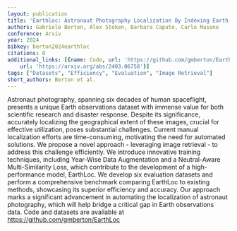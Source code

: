 ```yaml
---
layout: publication
title: 'Earthloc: Astronaut Photography Localization By Indexing Earth From Space'
authors: Gabriele Berton, Alex Stoken, Barbara Caputo, Carlo Masone
conference: Arxiv
year: 2024
bibkey: berton2024earthloc
citations: 0
additional_links: [{name: Code, url: 'https://github.com/gmberton/EarthLoc'}, {name: Paper,
    url: 'https://arxiv.org/abs/2403.06758'}]
tags: ["Datasets", "Efficiency", "Evaluation", "Image Retrieval"]
short_authors: Berton et al.
---
```

Astronaut photography, spanning six decades of human spaceflight, presents a
unique Earth observations dataset with immense value for both scientific
research and disaster response. Despite its significance, accurately localizing
the geographical extent of these images, crucial for effective utilization,
poses substantial challenges. Current manual localization efforts are
time-consuming, motivating the need for automated solutions. We propose a novel
approach - leveraging image retrieval - to address this challenge efficiently.
We introduce innovative training techniques, including Year-Wise Data
Augmentation and a Neutral-Aware Multi-Similarity Loss, which contribute to the
development of a high-performance model, EarthLoc. We develop six evaluation
datasets and perform a comprehensive benchmark comparing EarthLoc to existing
methods, showcasing its superior efficiency and accuracy. Our approach marks a
significant advancement in automating the localization of astronaut
photography, which will help bridge a critical gap in Earth observations data.
Code and datasets are available at https://github.com/gmberton/EarthLoc
